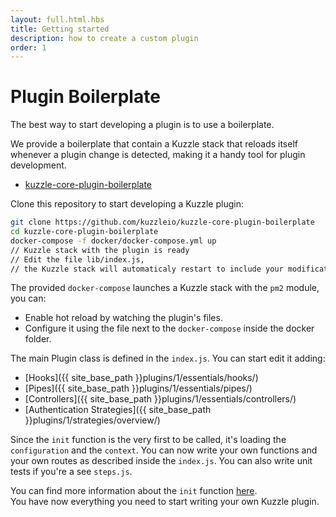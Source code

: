 ```yaml
---
layout: full.html.hbs
title: Getting started
description: how to create a custom plugin
order: 1
---
```


# Plugin Boilerplate

The best way to start developing a plugin is to use a boilerplate.

We provide a boilerplate that contain a Kuzzle stack that reloads itself whenever a plugin change is detected, making it a handy tool for plugin development.

- [kuzzle-core-plugin-boilerplate](https://github.com/kuzzleio/kuzzle-core-plugin-boilerplate)

Clone this repository to start developing a Kuzzle plugin:

```bash
git clone https://github.com/kuzzleio/kuzzle-core-plugin-boilerplate
cd kuzzle-core-plugin-boilerplate
docker-compose -f docker/docker-compose.yml up
// Kuzzle stack with the plugin is ready
// Edit the file lib/index.js,
// the Kuzzle stack will automaticaly restart to include your modifications
```

The provided `docker-compose` launches a Kuzzle stack with the `pm2` module, you can:

- Enable hot reload by watching the plugin's files.
- Configure it using the file next to the `docker-compose` inside the docker folder.

The main Plugin class is defined in the `index.js`. You can start edit it adding:

- [Hooks]({{ site_base_path }}plugins/1/essentials/hooks/)
- [Pipes]({{ site_base_path }}plugins/1/essentials/pipes/)
- [Controllers]({{ site_base_path }}plugins/1/essentials/controllers/)
- [Authentication Strategies]({{ site_base_path }}plugins/1/strategies/overview/)

Since the `init` function is the very first to be called, it's loading the `configuration` and the `context`.
You can now write your own functions and your own routes as described inside the `index.js`. You can also write unit tests if you're a see `steps.js`.

<div class="alert alert-info">
You can find more information about the <code>init</code> function <a href="https://docs.kuzzle.io/plugins/1/plugin-layout/init-function/"> here</a>.
</div>
<div class="alert alert-success">
You have now everything you need to start writing your own Kuzzle plugin.
</div>
